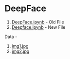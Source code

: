 # DeepFace

1. <a href="https://github.com/RishavMishraRM/DeepFace/blob/main/DeepFace.ipynb">DeepFace.ipynb</a> - Old File <br>
2. <a href = "https://github.com/RishavMishraRM/DeepFace/blob/main/Deepface.ipynb">Deepface.ipynb</a> - New File
   
Data - 
1. <a href = "https://github.com/RishavMishraRM/DeepFace/blob/main/img1.jpg">img1.jpg</a> <br>
2. <a href = "">img2.jpg</a>
